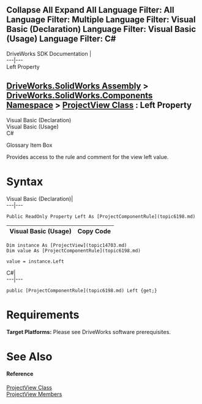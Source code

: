 Collapse All Expand All Language Filter: All  Language Filter: Multiple  Language Filter: Visual Basic (Declaration) Language Filter: Visual Basic (Usage) Language Filter: C#  
---  
DriveWorks SDK Documentation  |   
---|---  
Left Property   
  
[DriveWorks.SolidWorks Assembly](topic13342.md) > [DriveWorks.SolidWorks.Components Namespace](topic13925.md) > [ProjectView Class](topic14703.md) : Left Property  
---  
  
Visual Basic (Declaration)    
Visual Basic (Usage)    
C# 

Glossary Item Box

Provides access to the rule and comment for the view left value. 

# Syntax

Visual Basic (Declaration)|   
---|---  
      
    
    Public ReadOnly Property Left As [ProjectComponentRule](topic6198.md)  
  
Visual Basic (Usage)| Copy Code  
---|---  
      
    
    Dim instance As [ProjectView](topic14703.md)
    Dim value As [ProjectComponentRule](topic6198.md)
     
    value = instance.Left  
  
C#|   
---|---  
      
    
    public [ProjectComponentRule](topic6198.md) Left {get;}  
  
# Requirements

**Target Platforms:** Please see DriveWorks software prerequisites.

# See Also

#### Reference

[ProjectView Class](topic14703.md)   
[ProjectView Members](topic14704.md)



